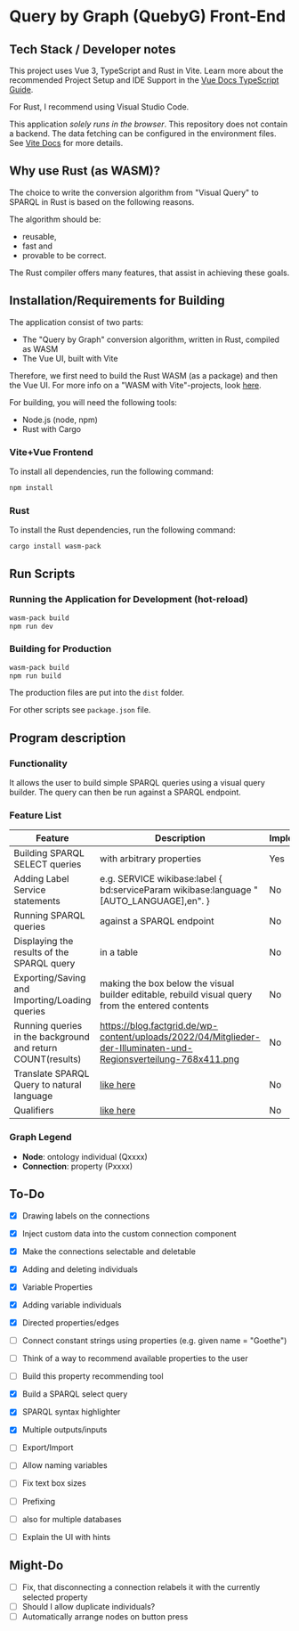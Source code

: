 # Query by Graph (QuebyG) Front-End

## Tech Stack / Developer notes

This project uses Vue 3, TypeScript and Rust in Vite. Learn more
about the recommended Project Setup and IDE Support in the
[Vue Docs TypeScript Guide](https://vuejs.org/guide/typescript/overview.html#project-setup).

For Rust, I recommend using Visual Studio Code.

This application _solely runs in the browser_. This repository
does not contain a backend. The data fetching can be configured
in the environment files. See [Vite Docs](https://vitejs.dev/guide/env-and-mode)
for more details.

## Why use Rust (as WASM)?

The choice to write the conversion algorithm from "Visual Query"
to SPARQL in Rust is based on the following reasons.

The algorithm should be:

- reusable,
- fast and
- provable to be correct.

The Rust compiler offers many features, that assist in achieving
these goals.

## Installation/Requirements for Building

The application consist of two parts:

- The "Query by Graph" conversion algorithm, written in Rust, compiled as WASM
- The Vue UI, built with Vite

Therefore, we first need to build the Rust WASM (as a package) and then
the Vue UI. For more info on a "WASM with Vite"-projects, look [here](https://github.com/shadanan/vite-rust-wasm).

For building, you will need the following tools:

- Node.js (node, npm)
- Rust with Cargo

### Vite+Vue Frontend

To install all dependencies, run the following command:

```bash
npm install
```

### Rust

To install the Rust dependencies, run the following command:

```bash
cargo install wasm-pack
```

## Run Scripts

### Running the Application for Development (hot-reload)

```bash
wasm-pack build
npm run dev
```

### Building for Production

```bash
wasm-pack build
npm run build
```

The production files are put into the `dist` folder.

For other scripts see `package.json` file.

## Program description

### Functionality

It allows the user to build simple SPARQL queries using a
visual query builder. The query can then be run
against a SPARQL endpoint.

### Feature List

| Feature                                                     | Description                                                                                                      | Implemented |
|-------------------------------------------------------------|------------------------------------------------------------------------------------------------------------------|-------------|
| Building SPARQL SELECT queries                              | with arbitrary properties                                                                                        | Yes         |
| Adding Label Service statements                             | e.g. SERVICE wikibase:label { bd:serviceParam wikibase:language "[AUTO_LANGUAGE],en". }                          | No          |
| Running SPARQL queries                                      | against a SPARQL endpoint                                                                                        | No          |
| Displaying the results of the SPARQL query                  | in a table                                                                                                       | No          |
| Exporting/Saving and Importing/Loading queries              | making the box below the visual builder editable, rebuild visual query from the entered contents                 | No          |
| Running queries in the background and return COUNT(results) | https://blog.factgrid.de/wp-content/uploads/2022/04/Mitglieder-der-Illuminaten-und-Regionsverteilung-768x411.png | No          |
| Translate SPARQL Query to natural language                  | [like here](https://blog.factgrid.de/wp-content/uploads/2022/04/Ausbildung-der-Vater-der-Jena-Studenten.png)     | No          |
| Qualifiers                                                  | [like here](https://blog.factgrid.de/wp-content/uploads/2022/04/Jena-Studium-von-bis-768x443.png)                | No          |

### Graph Legend

- **Node**: ontology individual (Qxxxx)
- **Connection**: property (Pxxxx)

## To-Do

- [x] Drawing labels on the connections
- [x] Inject custom data into the custom connection component
- [x] Make the connections selectable and deletable
- [x] Adding and deleting individuals
- [x] Variable Properties
- [x] Adding variable individuals
- [x] Directed properties/edges
- [ ] Connect constant strings using properties (e.g. given name = "Goethe")
- [ ] Think of a way to recommend available properties to the user
- [ ] Build this property recommending tool
- [x] Build a SPARQL select query
- [x] SPARQL syntax highlighter
- [x] Multiple outputs/inputs
- [ ] Export/Import

- [ ] Allow naming variables
- [ ] Fix text box sizes

- [ ] Prefixing
- [ ] also for multiple databases


- [ ] Explain the UI with hints

## Might-Do

- [ ] Fix, that disconnecting a connection relabels it with the currently selected property
- [ ] Should I allow duplicate individuals?
- [ ] Automatically arrange nodes on button press
